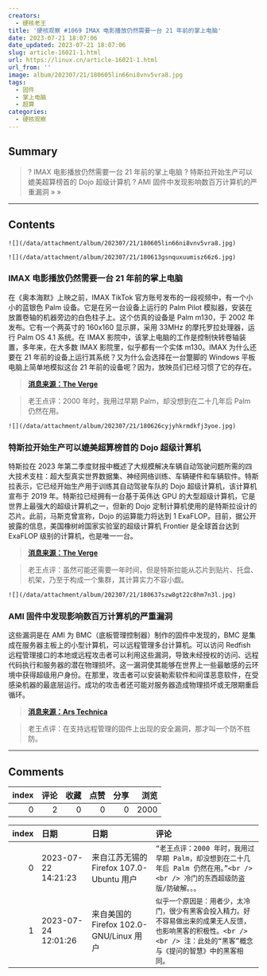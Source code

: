 ```yaml
---
creators:
  - 硬核老王
title: '硬核观察 #1069 IMAX 电影播放仍然需要一台 21 年前的掌上电脑'
date: 2023-07-21 18:07:06
date_updated: 2023-07-21 18:07:06
slug: article-16021-1.html
url: https://linux.cn/article-16021-1.html
url_from: ''
image: album/202307/21/180605lin66ni8vnv5vra8.jpg
tags:
  - 固件
  - 掌上电脑
  - 超算
categories:
  - 硬核观察
---
```


## Summary

> ? IMAX 电影播放仍然需要一台 21 年前的掌上电脑
> ? 特斯拉开始生产可以媲美超算榜首的 Dojo 超级计算机
> ? AMI 固件中发现影响数百万计算机的严重漏洞
> » 
> »

***

<!-- more -->

## Contents

`![](/data/attachment/album/202307/21/180605lin66ni8vnv5vra8.jpg)`

`![](/data/attachment/album/202307/21/180613gsnquxuumisz66z6.jpg)`

### IMAX 电影播放仍然需要一台 21 年前的掌上电脑

在《奥本海默》上映之前，IMAX TikTok 官方账号发布的一段视频中，有一个小小的蓝银色 Palm 设备。它是在另一台设备上运行的 Palm Pilot 模拟器，安装在放置卷轴的机器旁边的白色柱子上。这个仿真的设备是 Palm m130，于 2002 年发布。它有一个两英寸的 160x160 显示屏，采用 33MHz 的摩托罗拉处理器，运行 Palm OS 4.1 系统。在 IMAX 影院中，该掌上电脑的工作是控制快转卷轴装置，多年来，在大多数 IMAX 影院里，似乎都有一个实体 m130。IMAX 为什么还要在 21 年前的设备上运行其系统？又为什么会选择在一台蹩脚的 Windows 平板电脑上简单地模拟这台 21 年前的设备呢？因为，放映员们已经习惯了它的存在。

> 
> **[消息来源：The Verge](https://www.theverge.com/23801118/imax-movie-palm-pilot-oppenheimer)**
> 
> 
> 

> 
> 老王点评：2000 年时，我用过早期 Palm，却没想到在二十几年后 Palm 仍然在用。
> 
> 
> 

`![](/data/attachment/album/202307/21/180626cyjyhkrmdkfj3yoe.jpg)`

### 特斯拉开始生产可以媲美超算榜首的 Dojo 超级计算机

特斯拉在 2023 年第二季度财报中概述了大规模解决车辆自动驾驶问题所需的四大技术支柱：超大型真实世界数据集、神经网络训练、车辆硬件和车辆软件。特斯拉表示，它已经开始生产用于训练其自动驾驶车队的 Dojo 超级计算机，该计算机宣布于 2019 年。特斯拉已经拥有一台基于英伟达 GPU 的大型超级计算机，它是世界上最强大的超级计算机之一，但新的 Dojo 定制计算机使用的是特斯拉设计的芯片。此前，马斯克曾宣称，Dojo 的运算能力将达到 1 ExaFLOP。目前，据公开披露的信息，美国橡树岭国家实验室的超级计算机 Frontier 是全球首台达到 ExaFLOP 级别的计算机，也是唯一一台。

> 
> **[消息来源：The Verge](https://www.theverge.com/2023/7/19/23800854/tesla-driverless-dojo-supercomputers-production)**
> 
> 
> 

> 
> 老王点评：虽然可能还需要一年时间，但是特斯拉能从芯片到贴片、托盘、机架，乃至于构成一个集群，其计算实力不容小觑。
> 
> 
> 

`![](/data/attachment/album/202307/21/180637szw8gt22c8hm7n3l.jpg)`

### AMI 固件中发现影响数百万计算机的严重漏洞

这些漏洞是在 AMI 为 BMC（底板管理控制器）制作的固件中发现的，BMC 是集成在服务器主板上的小型计算机，可以远程管理多台计算机。可以访问 Redfish 远程管理接口的本地或远程攻击者可以利用这些漏洞，导致未经授权的访问、远程代码执行和服务器的潜在物理损坏。这一漏洞使其能够在世界上一些最敏感的云环境中获得超级用户身份。在那里，攻击者可以安装勒索软件和间谍恶意软件，在受感染机器的最底层运行。成功的攻击者还可能对服务器造成物理损坏或无限期重启循环。

> 
> **[消息来源：Ars Technica](https://arstechnica.com/security/2023/07/millions-of-servers-inside-data-centers-imperiled-by-flaws-in-ami-bmc-firmware/)**
> 
> 
> 

> 
> 老王点评：在支持远程管理的固件上出现的安全漏洞，那才叫一个防不胜防。
> 
> 
>

***

## Comments


|   index |   评论 |   收藏 |   点赞 |   分享 |   浏览 |
|--------:|-------:|-------:|-------:|-------:|-------:|
|       0 |      2 |      0 |      0 |      0 |   2000 |

|   index | 日期                | 日期                                     | 评论                                                                                                                                                                       |
|--------:|:--------------------|:-----------------------------------------|:---------------------------------------------------------------------------------------------------------------------------------------------------------------------------|
|       0 | 2023-07-22 14:21:23 | 来自江苏无锡的 Firefox 107.0-Ubuntu 用户 | `“老王点评：2000 年时，我用过早期 Palm，却没想到在二十几年后 Palm 仍然在用。”<br /> <br /> 冷门的东西超级防盗版/防破解。。。`                                              |
|       1 | 2023-07-24 12:01:26 | 来自美国的 Firefox 102.0-GNU/Linux 用户  | `似乎一个原因是：用者少，太冷门，很少有黑客会投入精力。好不容易做出来的成果无人反馈，也影响黑客的积极性。<br /> <br /> 注：此处的“黑客”概念与《提问的智慧》中的黑客相同。` |
